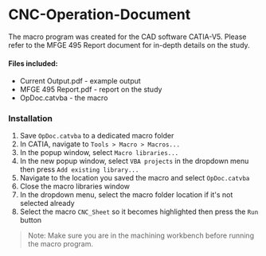 # CNC-Operation-Document
The macro program was created for the CAD software CATIA-V5. 
Please refer to the MFGE 495 Report document for in-depth details on the study.

#### Files included:
- Current Output.pdf - example output
- MFGE 495 Report.pdf - report on the study
- OpDoc.catvba - the macro 

### Installation
1. Save `OpDoc.catvba` to a dedicated macro folder
1. In CATIA, navigate to `Tools > Macro > Macros...`
1. In the popup window, select `Macro libraries...`
1. In the new popup window, select `VBA projects` in the dropdown menu then press `Add existing library...`
1. Navigate to the location you saved the macro and select `OpDoc.catvba`
1. Close the macro libraries window
1. In the dropdown menu, select the macro folder location if it's not selected already
1. Select the macro `CNC_Sheet` so it becomes highlighted then press the `Run` button
> Note: Make sure you are in the machining workbench before running the macro program.

